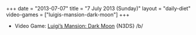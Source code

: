 +++
date = "2013-07-07"
title = "7 July 2013 (Sunday)"
layout = "daily-diet"
video-games = ["luigis-mansion-dark-moon"]
+++

<ul>
<li class="entry video-games">Video Game: <a href="/video-games/luigis-mansion-dark-moon">Luigi’s Mansion: Dark Moon</a> {N3DS} /b/</li>
</ul>